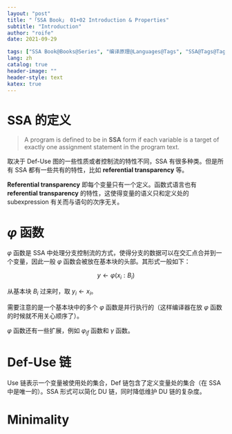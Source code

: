 ```yaml
---
layout: "post"
title: "「SSA Book」 01+02 Introduction & Properties"
subtitle: "Introduction"
author: "roife"
date: 2021-09-29

tags: ["SSA Book@Books@Series", "编译原理@Languages@Tags", "SSA@Tags@Tags", "代码优化@Tags@Tags"]
lang: zh
catalog: true
header-image: ""
header-style: text
katex: true
---
```


# SSA 的定义

> A program is defined to be in **SSA** form if each variable is a target of exactly one assignment statement in the program text.

取决于 Def-Use 图的一些性质或者控制流的特性不同，SSA 有很多种类。但是所有 SSA 都有一些共有的特性，比如 **referential transparency** 等。

**Referential transparency** 即每个变量只有一个定义。函数式语言也有 **referential transparency** 的特性，这使得变量的语义只和定义处的 subexpression 有关而与语句的次序无关。

# $\varphi$ 函数

$\varphi$ 函数是 SSA 中处理分支控制流的方式，使得分支的数据可以在交汇点合并到一个变量，因此一般 $\varphi$ 函数会被放在基本块的头部。其形式一般如下：

$$
y \gets \varphi(x_i : B_i)
$$

从基本块 $B_i$ 过来时，取 $y_i \gets x_i$。

需要注意的是一个基本块中的多个 $\varphi$ 函数是并行执行的（这样编译器在放 $\varphi$ 函数的时候就不用关心顺序了）。

$\varphi$ 函数还有一些扩展，例如 $\varphi_{if}$ 函数和 $\gamma$ 函数。

# Def-Use 链

Use 链表示一个变量被使用处的集合，Def 链包含了定义变量处的集合（在 SSA 中是唯一的）。SSA 形式可以简化 DU 链，同时降低维护 DU 链的复杂度。

# Minimality

